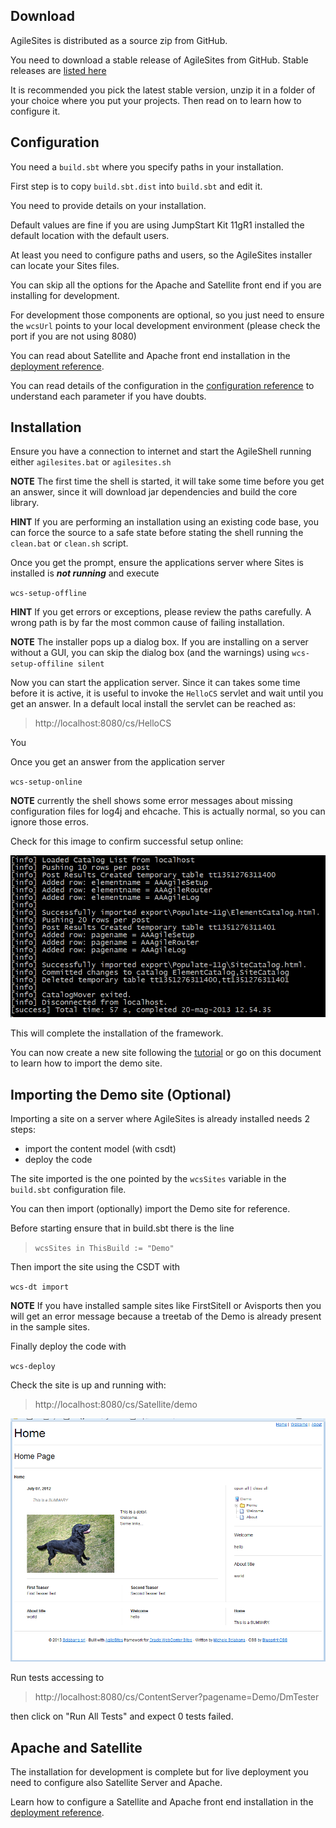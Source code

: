 ## Download 

AgileSites is distributed as a source zip from GitHub.

You need to download a stable release of AgileSites from GitHub. Stable releases are [listed here](http://www.agilesites.org/download.html)

It is recommended you pick the latest stable version, 
unzip it in a folder of your choice where you put your projects. Then read on to learn how to configure it.

## Configuration

You need a `build.sbt` where you specify paths in your installation. 

First step is to copy `build.sbt.dist` into `build.sbt` and edit it.

You need to provide details on your installation.

Default values are fine if you are using JumpStart Kit 11gR1 installed the default location with the default users.

At least you need to configure paths and users, so the AgileSites installer can locate your Sites files.

You can skip all the options for the Apache and Satellite front end if you are installing for development.

For development those components are optional, so you just need to ensure the ``wcsUrl`` points to your local development environment (please check the port if you are not using 8080)

You can read about Satellite and Apache front end installation in the [deployment reference](http://www.agilesites.org/reference/Deployment.html).

You can read details of the configuration in the [configuration reference](http://www.agilesites.org/reference/Configuration.html) to understand each parameter if you have doubts.

## Installation 

Ensure you have a connection to internet and start the AgileShell running either `agilesites.bat` or `agilesites.sh`

**NOTE** The first time the shell is started, it will take some time before you get an answer, since it will download jar dependencies and build the core library. 

**HINT** If you are performing an installation using an existing code base, you can force the source to a safe state before stating the shell running the `clean.bat` or `clean.sh` script.

Once you get the prompt, ensure the applications server where Sites is installed is ***not running*** and execute

`wcs-setup-offline`

**HINT** If you get errors or exceptions, please review the paths carefully. A wrong path is by far the most common cause of failing installation.

**NOTE** The installer pops up a dialog box. If you are installing on a server without a GUI, you can skip the dialog box (and the warnings) using `wcs-setup-offiline silent`  

Now you can start the application server. Since it can takes some time before it is active, it is useful to invoke the `HelloCS` servlet and wait until you get an answer. In a default local install the servlet can be reached as:

> http://localhost:8080/cs/HelloCS

You 

Once you get an answer from the application server

``wcs-setup-online``


**NOTE** currently the shell shows some error messages about missing configuration files for log4j and ehcache. This is actually normal, so you can ignore those erros.

Check for this image to confirm successful setup online:

![Successful import](./img/snap1188.png)

This will complete the installation of the framework.

You can now create a new site following the [tutorial](http://www.agilesites.org/tuttorial.html) or go on this document to learn how to import the demo site.

##  Importing the Demo site (Optional)
Importing a site on a server where AgileSites is already installed needs  2 steps:

- import the content model (with csdt)
- deploy the code 

The site imported is the one pointed by the `wcsSites` variable in the `build.sbt` configuration file.

You can then import (optionally) import the Demo site for reference.

Before starting ensure that in build.sbt there is the line

> `wcsSites in ThisBuild := "Demo"`

Then import the site using the CSDT with

``wcs-dt import``

**NOTE** If you have installed sample sites like FirstSiteII or Avisports then you will get an error message because a treetab of the Demo is already present in the sample sites.

Finally deploy the code with

``wcs-deploy``

Check the site is up and running with:

> http://localhost:8080/cs/Satellite/demo

![Demo Site](./img/snap0469.png)

Run tests accessing to  

> http://localhost:8080/cs/ContentServer?pagename=Demo/DmTester

then click on "Run All Tests" and expect 0 tests failed.

## Apache and Satellite

The installation for development is complete but for live deployment you need to configure also Satellite Server and Apache.

Learn how to configure a Satellite and Apache front end installation in the [deployment reference](http://www.agilesites.org/reference/Deployment.html).